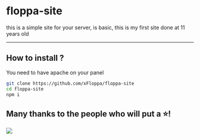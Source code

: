 # floppa-site

this is a simple site for your server, is basic, this is my first site done at 11 years old

------------------------------------------------------------------------

## How to install ?

You need to have apache on your panel
``````bash
git clone https://github.com/xFloppa/floppa-site
cd floppa-site
npm i
``````

## Many thanks to the people who will put a ⭐!
![](https://i.imgur.com/5juKboy.gif)
